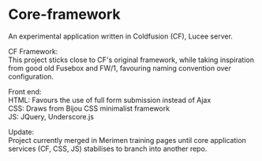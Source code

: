 # Core-framework
An experimental application written in Coldfusion (CF), Lucee server.  
  
CF Framework:  
This project sticks close to CF's original framework, while taking inspiration from good old Fusebox and FW/1, favouring naming convention over configuration.
  
Front end:  
HTML: Favours the use of full form submission instead of Ajax  
CSS: Draws from Bijou CSS minimalist framework  
JS: JQuery, Underscore.js
  
Update:  
Project currently merged in Merimen training pages until core application services (CF, CSS, JS) stabilises to branch into another repo.
